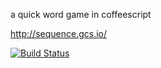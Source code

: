 a quick word game in coffeescript

http://sequence.gcs.io/

[![Build Status](https://travis-ci.org/gcs272/sequence.png?branch=master)](https://travis-ci.org/gcs272/sequence)

